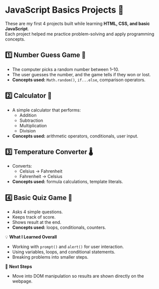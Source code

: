 # JavaScript Basics Projects 🚀

These are my first 4 projects built while learning **HTML, CSS, and basic JavaScript**.  
Each project helped me practice problem-solving and apply programming concepts.

## 1️⃣ Number Guess Game 🎯
- The computer picks a random number between 1–10.
- The user guesses the number, and the game tells if they won or lost.
- **Concepts used:** `Math.random()`, `if...else`, comparison operators.

## 2️⃣ Calculator 🧮
- A simple calculator that performs:
  - Addition
  - Subtraction
  - Multiplication
  - Division
- **Concepts used:** arithmetic operators, conditionals, user input.

## 3️⃣ Temperature Converter 🌡
- Converts:
  - Celsius → Fahrenheit
  - Fahrenheit → Celsius
- **Concepts used:** formula calculations, template literals.

## 4️⃣ Basic Quiz Game 🧠
- Asks 4 simple questions.
- Keeps track of score.
- Shows result at the end.
- **Concepts used:** loops, conditionals, counters.

💡 **What I Learned Overall**
- Working with `prompt()` and `alert()` for user interaction.
- Using variables, loops, and conditional statements.
- Breaking problems into smaller steps.

📌 **Next Steps**
- Move into DOM manipulation so results are shown directly on the webpage.

